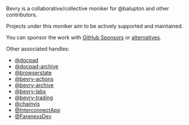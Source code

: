 Bevry is a collaborative/collective moniker for @balupton and other contributors.

Projects under this moniker aim to be actively supported and maintained.

You can sponsor the work with [GitHub Sponsors](https://github.com/sponsors/balupton) or [alternatives](https://bevry.me/fund).

Other associated handles:

- [@docpad](https://github.com/docpad)
- [@docpad-archive](https://github.com/docpad-archive)
- [@browserstate](https://github.com/browserstate)
- [@bevry-actions](https://github.com/bevry-actions)
- [@bevry-archive](https://github.com/bevry-archive)
- [@bevry-labs](https://github.com/bevry-labs)
- [@bevry-trading](https://github.com/bevry-trading)
- [@chainyjs](https://github.com/chainyjs)
- [@InterconnectApp](https://github.com/InterconnectApp)
- [@FarenessDev](https://github.com/FarenessDev)
